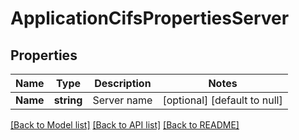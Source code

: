 # ApplicationCifsPropertiesServer

## Properties
Name | Type | Description | Notes
------------ | ------------- | ------------- | -------------
**Name** | **string** | Server name | [optional] [default to null]

[[Back to Model list]](../README.md#documentation-for-models) [[Back to API list]](../README.md#documentation-for-api-endpoints) [[Back to README]](../README.md)


